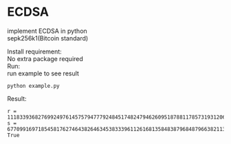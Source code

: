 # ECDSA
implement ECDSA in python <br />
sepk256k1(Bitcoin standard)

Install requirement: <br />
No extra package required <br />
Run:  <br />
run example to see result  <br />

````shell
python example.py
````

Result: <br />
````shell
r = 111833936827699249761457579477792484517482479462609518788117857319312060418750
s = 67709916971854581762746438264634538333961126168135848387968487966382113755933
True
````
